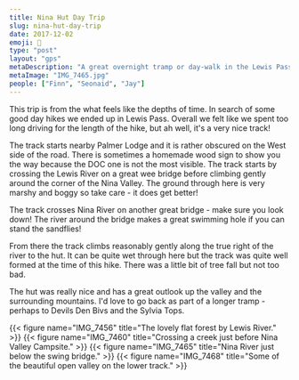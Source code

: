 ```yaml
---
title: Nina Hut Day Trip
slug: nina-hut-day-trip
date: 2017-12-02
emoji: 🥾
type: "post"
layout: "gps"
metaDescription: "A great overnight tramp or day-walk in the Lewis Pass Area. 16.3km (6hr) return trip."
metaImage: "IMG_7465.jpg"
people: ["Finn", "Seonaid", "Jay"]
---
```


This trip is from the what feels like the depths of time. In search of some good day hikes we ended up in Lewis Pass. Overall we felt like we spent too long driving for the length of the hike, but ah well, it's a very nice track!

The track starts nearby Palmer Lodge and it is rather obscured on the West side of the road. There is sometimes a homemade wood sign to show you the way because the DOC one is not the most visible. The track starts by crossing the Lewis River on a great wee bridge before climbing gently around the corner of the Nina Valley. The ground through here is very marshy and boggy so take care - it does get better!

The track crosses Nina River on another great bridge - make sure you look down! The river around the bridge makes a great swimming hole if you can stand the sandflies!

From there the track climbs reasonably gently along the true right of the river to the hut. It can be quite wet through here but the track was quite well formed at the time of this hike. There was a little bit of tree fall but not too bad.

The hut was really nice and has a great outlook up the valley and the surrounding mountains. I'd love to go back as part of a longer tramp - perhaps to Devils Den Bivs and the Sylvia Tops.

{{< figure name="IMG_7456" title="The lovely flat forest by Lewis River." >}}
{{< figure name="IMG_7460" title="Crossing a creek just before Nina Valley Campsite." >}}
{{< figure name="IMG_7465" title="Nina River just below the swing bridge." >}}
{{< figure name="IMG_7468" title="Some of the beautiful open valley on the lower track." >}}
